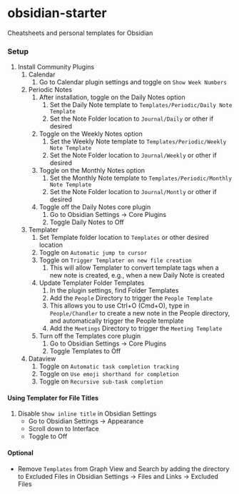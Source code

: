 # obsidian-starter
Cheatsheets and personal templates for Obsidian

### Setup 
1. Install Community Plugins
	1. Calendar
		1. Go to Calendar plugin settings and toggle on `Show Week Numbers`
	2. Periodic Notes
		1. After installation, toggle on the Daily Notes option
			1. Set the Daily Note template to `Templates/Periodic/Daily Note Template`
			2. Set the Note Folder location to `Journal/Daily` or other if desired
		2.  Toggle on the Weekly Notes option
			1. Set the Weekly Note template to `Templates/Periodic/Weekly Note Template`
			2. Set the Note Folder location to `Journal/Weekly` or other if desired
		3. Toggle on the Monthly Notes option
			1. Set the Monthly Note template to `Templates/Periodic/Monthly Note Template`
			2. Set the Note Folder location to `Journal/Montly` or other if desired
		4. Toggle off the Daily Notes core plugin
			1. Go to Obsidian Settings -> Core Plugins
			2. Toggle Daily Notes to Off
	3. Templater
		1. Set Template folder location to `Templates` or other desired location
		2. Toggle on `Automatic jump to cursor`
		3. Toggle on `Trigger Templater on new file creation`
			1. This will allow Templater to convert template tags when a new note is created, e.g., when a new Daily Note is created
		4. Update Templater Folder Templates
			1. In the plugin settings, find Folder Templates
			2. Add the `People` Directory to trigger the `People Template`
			3. This allows you to use Ctrl+O (Cmd+O), type in `People/Chandler` to create a new note in the People directory, and automatically trigger the People template
			4.  Add the `Meetings` Directory to trigger the `Meeting Template`
		5. Turn off the Templates core plugin
			1. Go to Obsidian Settings -> Core Plugins
			2. Toggle Templates to Off
	4. Dataview
		1. Toggle on `Automatic task completion tracking`
		2. Toggle on `Use emoji shorthand for completion`
		3. Toggle on `Recursive sub-task completion`
#### Using Templater for File Titles
1. Disable `Show inline title` in Obsidian Settings
	- Go to Obsidian Settings -> Appearance
	- Scroll down to Interface
	- Toggle to Off

#### Optional
- Remove `Templates` from Graph View and Search by adding the directory to Excluded Files in Obsidian Settings -> Files and Links -> Excluded Files